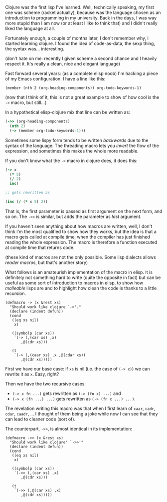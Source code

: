 Clojure was the first lisp I've learned.  Well, technically speaking,
my first one was scheme (racket actually), because was the language
chosen as an introduction to programming in my university.  Back in
the days, I was way more stupid than I am now (or at least I like to
think that) and I didn't really liked the language at all.

Fortunately enough, a couple of months later, I don't remember why, I
started learning clojure.  I found the idea of code-as-data, the sexp
thing, the syntax was... interesting.

(don't hate on me: recently I given scheme a second chance and I heavily respect it.  It's really a clean, nice and elegant language)

Fast forward several years: (as a complete elisp noob) I'm hacking a
piece of my Emacs configuration.  I have a line like this:

```elisp
(member (nth 2 (org-heading-components)) org-todo-keywords-1)
```

(now that I think of it, this is not a great example to show of how
cool is the `->` macro, but still...)

In a hypothetical elisp-clojure mix that line can be written as:
```clojure
(->> (org-heading-components)
  (nth 2)
  (-> (member org-todo-keywords-1)))
```

Sometimes some lispy form tends to be written *backwards* due to the
syntax of the language.  The threading macro lets you *invert* the
flow of the expression, and sometimes this makes the whole more
readable.

If you don't know what the `->` macro in clojure does, it does this:
```clojure
(-> x
  (* 5)
  (/ 2)
  inc)

;; gets rewritten as

(inc (/ (* x 5) 2))
```

That is, the first parameter is passed as first argument on the next
form, and so on.  The `->>` is similar, but adds the parameter as
*last* argument.

If you haven't seen anything about how macros are written, well, I
don't think I'm the most qualified to show how they works, but the
idea is that a macro gets called at compile time, when the compiler
has just finished reading the whole expression.  The macro is
therefore a function executed at compile time that returns code.

(these kind of macros are not the only possible.  Some lisp dialects
allows *reader macro*s, but that's another story)

What follows is an amateurish implementation of the macro in elisp.
It is definitely not something hard to write (quite the opposite in
fact) but can be useful as some sort of introduction to macros in
elisp, to show how *malleable* lisps are and to highlight how clean
the code is thanks to a little recursion.

```elisp
(defmacro -> (x &rest xs)
  "Should work like clojure `->'."
  (declare (indent defun))
  (cond
   ((eq xs nil)
    x)
   
   ((symbolp (car xs))
    `(-> (,(car xs) ,x)
       ,@(cdr xs)))

   (t
    `(-> (,(caar xs) ,x ,@(cdar xs))
       ,@(cdr xs)))))
```

First we have our base case: if `xs` is nil (i.e. the case of `(->
x)`) we can rewrite it as `x`.  Easy, right?

Then we have the two recursive cases:

 - `(-> x fn ...)` gets rewritten as `(-> (fn x) ...)` and
 - `(-> x (fn ...) ...)` gets rewritten as `(-> (fn x ...) ...)`.

The revelation writing this macro was that when I first learn of
`caar`, `cadr`, `cdar`, `caadr`, ... I thought of them being a joke
while now I can see that they can lead to cleaner code (sort of).

The counterpart, `->>`, is almost identical in its implementation:

```elisp
(defmacro ->> (x &rest xs)
  "Should work like clojure' `->>'"
  (declare (indent defun))
  (cond
   ((eq xs nil)
    x)

   ((symbolp (car xs))
    `(->> (,(car xs) ,x)
       ,@(cdr xs)))

   (t
    `(->> (,@(car xs) ,x)
       ,@(cdr xs)))))
```
